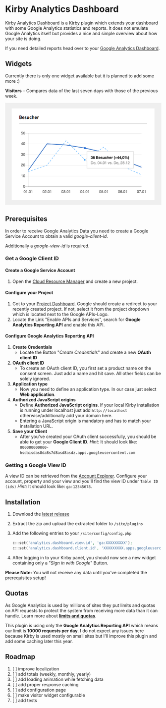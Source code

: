 # Kirby Analytics Dashboard

Kirby Analytics Dashboard is a [Kirby](http://getKirby.com) plugin which extends your dashboard with some Google Analytics statistics and reports. It does not emulate Google Analytics itself but provides a nice and simple overview about how your site is doing.

If you need detailed reports head over to your [Google Analytics Dashboard](https://analytics.google.com/analytics/web).

## Widgets

Currently there is only one widget available but it is planned to add some more :)

**Visitors** – Compares data of the last seven days with those of the previous week.

![Visitor Widget Screenshot](visitors-widget-screenshot.png)

## Prerequisites

In order to receive Google Analytics Data you need to create a Google Service Account to obtain a valid *google-client-id*.

Additionally a *google-view-id* is required.

### Get a Google Client ID

#### Create a Google Service Account

1. Open the [Cloud Resource Manager](https://console.developers.google.com/projectcreate) and create a new project.

#### Configure your Project

1. Got to your [Project Dashboard](https://console.developers.google.com/apis/dashboard). Google should create a redirect to your recently created project. If not, select it from the project dropdown which is located next to the Google APIs-Logo.
2. Locate the Link "Enable APIs and Services", search for **Google Analytics Reporting API** and enable this API.

#### Configure Google Analytics Reporting API

1. **Create Credentials**
	- Locate the Button "*Create Credentials*" and create a new **OAuth client ID**
2. **OAuth client ID**
	- To create an OAuth client ID, you first set a product name on the consent screen. Just add a name and hit save. All other fields can be solely ignored.
3. **Application type**
	- Now you need to define an application type. In our case just select **Web application**.
4. **Authorized JavaScript origins**
	- Define **Authorized JavaScript origins**. If your local Kirby installation is running under localhost just add `http://localhost` otherwise/additionally add your domain here.
	- Entering a JavaScript origin is mandatory and has to match your installation URL. 
5. **Save your Client**
	- After you've created your OAuth client successfully, you should be able to get your **Google Client ID**. *Hint:* It should look like: `000000000000-hsdaisdas8da8s7d8asd8asdz.apps.googleusercontent.com`
	 
### Getting a Google View ID
A view ID can be retrieved from the [Account Explorer](https://ga-dev-tools.appspot.com/account-explorer/). Configure your account, property and your view and you'll find the view ID under `Table ID (ids)` *Hint:* It should look like: `ga:12345678`.

## Installation

1. Download the [latest release](https://github.com/gearsdigital/kirby-analytics-dashboard/releases/latest)
2. Extract the zip and upload the extracted folder to `/site/plugins`
3. Add the following entries to your `/site/config/config.php`
   
	```php
	c::set('analytics.dashboard.view.id', 'ga:XXXXXXXXX');
	c::set('analytics.dashboard.client.id', 'XXXXXXXXX.apps.googleusercontent.com');
	```

4. After logging in to your Kirby panel, you should now see a new widget containing only a "*Sign in with Google*" Button.

**Please Note:** You will not receive any data until you've completed the prerequisites setup!

## Quotas

As Google Analytics is used by millions of sites they put limits and quotas on API requests to protect the system from receiving more data than it can handle. Learn more about [**limits and quotas**](https://developers.google.com/analytics/devguides/reporting/core/v4/limits-quotas).

This plugin is using only the **Google Analytics Reporting API** which means our limit is **10000 requests per day**. I do not expect any issues here because Kirby is used mostly on small sites but I'll improve this plugin and add some caching later this year. 

## Roadmap

1. [ ] improve localization
2. [ ] add totals (weekly, monthly, yearly)
3. [ ] add loading animation while fetching data
4. [ ] add proper response caching 
5. [ ] add configuration page
6. [ ] make visitor widget configurable
7. [ ] add tests